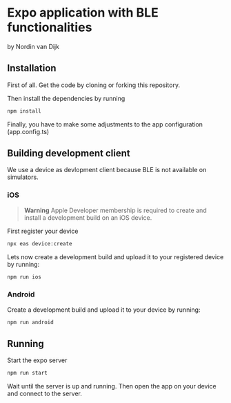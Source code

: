 # Expo application with BLE functionalities

by Nordin van Dijk

## Installation

First of all. Get the code by cloning or forking this repository.

Then install the dependencies by running

```bash
npm install
```

Finally, you have to make some adjustments to the app configuration (app.config.ts)


## Building development client

We use a device as devlopment client because BLE is not available on simulators.

### iOS

> **Warning**
> Apple Developer membership is required to create and install a development build on an iOS device.

First register your device

```bash
npx eas device:create
```

Lets now create a development build and upload it to your registered device by running:

```bash
npm run ios
```

### Android

Create a development build and upload it to your device by running:

```bash
npm run android
```

## Running

Start the expo server

```bash
npm run start
```

Wait until the server is up and running. Then open the app on your device and connect to the server.
